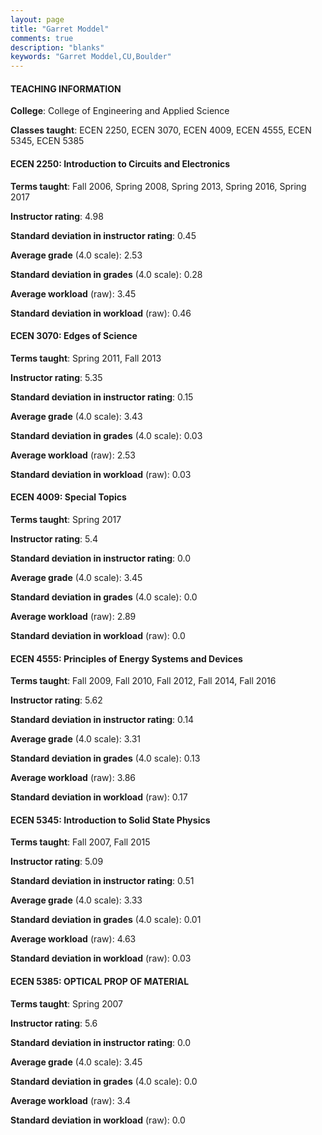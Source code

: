 ```yaml
---
layout: page
title: "Garret Moddel" 
comments: true
description: "blanks"
keywords: "Garret Moddel,CU,Boulder"
---
```

<head>
<script src="https://ajax.googleapis.com/ajax/libs/jquery/2.1.3/jquery.min.js"></script>
<script src="https://dl.dropboxusercontent.com/s/pc42nxpaw1ea4o9/highcharts.js?dl=0"></script>
<!-- <script src="../assets/js/highcharts.js"></script> -->
<style type="text/css">@font-face {
	font-family: "Bebas Neue";
	src: url(https://www.filehosting.org/file/details/544349/BebasNeue Regular.otf) format("opentype");
	}
	h1.Bebas { 
		font-family: "Bebas Neue", Verdana, Tahoma;
	}
</style>
</head>
	   
#### TEACHING INFORMATION

**College**: College of Engineering and Applied Science

**Classes taught**: ECEN 2250, ECEN 3070, ECEN 4009, ECEN 4555, ECEN 5345, ECEN 5385

#### ECEN 2250: Introduction to Circuits and Electronics

**Terms taught**: Fall 2006, Spring 2008, Spring 2013, Spring 2016, Spring 2017

**Instructor rating**: 4.98

**Standard deviation in instructor rating**: 0.45

**Average grade** (4.0 scale): 2.53

**Standard deviation in grades** (4.0 scale): 0.28

**Average workload** (raw): 3.45

**Standard deviation in workload** (raw): 0.46

#### ECEN 3070: Edges of Science

**Terms taught**: Spring 2011, Fall 2013

**Instructor rating**: 5.35

**Standard deviation in instructor rating**: 0.15

**Average grade** (4.0 scale): 3.43

**Standard deviation in grades** (4.0 scale): 0.03

**Average workload** (raw): 2.53

**Standard deviation in workload** (raw): 0.03

#### ECEN 4009: Special Topics

**Terms taught**: Spring 2017

**Instructor rating**: 5.4

**Standard deviation in instructor rating**: 0.0

**Average grade** (4.0 scale): 3.45

**Standard deviation in grades** (4.0 scale): 0.0

**Average workload** (raw): 2.89

**Standard deviation in workload** (raw): 0.0

#### ECEN 4555: Principles of Energy Systems and Devices

**Terms taught**: Fall 2009, Fall 2010, Fall 2012, Fall 2014, Fall 2016

**Instructor rating**: 5.62

**Standard deviation in instructor rating**: 0.14

**Average grade** (4.0 scale): 3.31

**Standard deviation in grades** (4.0 scale): 0.13

**Average workload** (raw): 3.86

**Standard deviation in workload** (raw): 0.17

#### ECEN 5345: Introduction to Solid State Physics

**Terms taught**: Fall 2007, Fall 2015

**Instructor rating**: 5.09

**Standard deviation in instructor rating**: 0.51

**Average grade** (4.0 scale): 3.33

**Standard deviation in grades** (4.0 scale): 0.01

**Average workload** (raw): 4.63

**Standard deviation in workload** (raw): 0.03

#### ECEN 5385: OPTICAL PROP OF MATERIAL

**Terms taught**: Spring 2007

**Instructor rating**: 5.6

**Standard deviation in instructor rating**: 0.0

**Average grade** (4.0 scale): 3.45

**Standard deviation in grades** (4.0 scale): 0.0

**Average workload** (raw): 3.4

**Standard deviation in workload** (raw): 0.0

